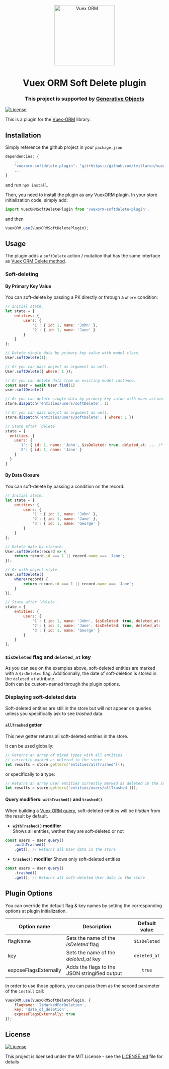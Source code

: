 <p align="center">
  <img width="192" src="https://github.com/vuex-orm/vuex-orm/blob/master/logo-vuex-orm.png" alt="Vuex ORM">
</p>

<h1 align="center">Vuex ORM Soft Delete plugin</h1>

<h3 align="center">This project is supported by <a href="https://www.generativeobjects.com/" target="_blank">Generative Objects</a></h3>

[![License](http://img.shields.io/:license-mit-blue.svg?style=flat-square)](http://badges.mit-license.org)

This is a plugin for the [Vuex-ORM](https://github.com/vuex-orm/vuex-orm) library.

## Installation

Simply reference the github project in your `package.json`

```javascript
dependencies: {
    ...
    "vuexorm-softdelete-plugin": "git+https://github.com/tvillaren/vuexorm-softdelete-plugin.git"
    ...
}
```

and run `npm install`.

Then, you need to install the plugin as any VuexORM plugin. In your store initialization code, simply add:

```javascript
import VuexORMSoftDeletePlugin from 'vuexorm-softdelete-plugin';
```

and then

```javascript
VuexORM.use(VuexORMSoftDeletePlugin);
```

## Usage

The plugin adds a `softDelete` action / mutation that has the same interface as [Vuex ORM Delete method](https://vuex-orm.github.io/vuex-orm/guide/store/deleting-data.html).

### Soft-deleting

#### By Primary Key Value

You can soft-delete by passing a PK directly or through a `where` condition:

```js
// Initial state.
let state = {
    entities: {
        users: {
            '1': { id: 1, name: 'John' },
            '2': { id: 1, name: 'Jane' }
        }
    }
};

// Delete single data by primary key value with model class.
User.softDelete(1);

// Or you can pass object as argument as well.
User.softDelete({ where: 1 });

// Or you can delete data from an existing model instance.
const user = await User.find(1)
user.softDelete()

// Or you can delete single data by primary key value with vuex action.
store.dispatch('entities/users/softDelete', 1)

// Or you can pass obejct as argument as well.
store.dispatch('entities/users/softDelete', { where: 1 })

// State after `delete`
state = {
  entities: {
    users: {
      '1': { id: 1, name: 'John', $isDeleted: true, deleted_at: ... /* JS Date of deletion */ },
      '2': { id: 1, name: 'Jane' }
    }
  }
}
```

#### By Data Closure

You can soft-delete by passing a condition on the record:

```js
// Initial state.
let state = {
    entities: {
        users: {
            '1': { id: 1, name: 'John' },
            '2': { id: 1, name: 'Jane' },
            '3': { id: 1, name: 'George' }
        }
    }
};

// Delete data by closure.
User.softDelete(record => {
    return record.id === 1 || record.name === 'Jane';
});

// Or with object style.
User.softDelete({
    where(record) {
        return record.id === 1 || record.name === 'Jane';
    }
});

// State after `delete`.
state = {
    entities: {
        users: {
            '1': { id: 1, name: 'John', $isDeleted: true, deleted_at: ... /* JS Date of deletion */ },
            '2': { id: 1, name: 'Jane', $isDeleted: true, deleted_at: ... /* JS Date of deletion */ },
            '3': { id: 1, name: 'George' }
        }
    }
};
```

### `$isDeleted` flag and `deleted_at` key

As you can see on the examples above, soft-deleted entities are marked with a `$isDeleted` flag. Additionnally, the date of soft-deletion is stored in the `deleted_at` attribute.  
Both can be custom-named through the plugin options.

### Displaying soft-deleted data

Soft-deleted entities are still in the store but will not appear on queries unless you specifically ask to see _trashed_ data:

#### `allTrashed` getter

This new getter returns all soft-deleted entities in the store.

It can be used globally:

```javascript
// Returns an array of mixed types with all entities
// currently marked as deleted in the store
let results = store.getters['entities/allTrashed']();
```

or specifically to a type:

```javascript
// Returns an array User entities currently marked as deleted in the store
let results = store.getters['entities/users/allTrashed']();
```

#### Query modifiers: `withTrashed()` and `trashed()`

When building a [Vuex ORM query](https://vuex-orm.github.io/vuex-orm/guide/store/retrieving-data.html#query-builder), soft-deleted entities will be _hidden_ from the result by default.

-   **`withTrashed()` modifier**  
    Shows all entities, wether they are soft-deleted or not

```js
const users = User.query()
    .withTrashed()
    .get(); // Returns all User data in the store
```

-   **`trashed()` modifier**
    Shows only soft-deleted entities

```js
const users = User.query()
    .trashed()
    .get(); // Returns all soft-deleted User data in the store
```

## Plugin Options

You can override the default flag & key names by setting the corresponding options at plugin initialization.

| Option name           | Description                                   | Default value |
| --------------------- | --------------------------------------------- | :-----------: |
| flagName              | Sets the name of the _isDeleted_ flag         | `$isDeleted`  |
| key                   | Sets the name of the _deleted_at_ key         | `deleted_at`  |
| exposeFlagsExternally | Adds the flags to the JSON stringified output |    `true`     |

In order to use those options, you can pass them as the second parameter of the `install` call:

```javascript
VuexORM.use(VuexORMSoftDeletePlugin, {
    flagName: 'IsMarkedForDeletion',
    key: 'date_of_deletion',
    exposeFlagsExternally: true
});
```

## License

[![License](http://img.shields.io/:license-mit-blue.svg?style=flat-square)](http://badges.mit-license.org)

This project is licensed under the MIT License - see the [LICENSE.md](LICENSE.md) file for details
